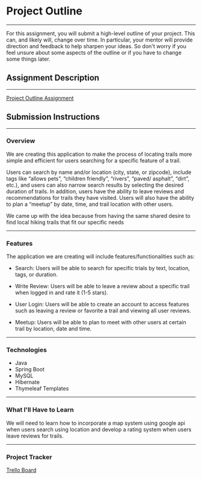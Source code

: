 # Project Outline

---
For this assignment, you will submit a high-level outline of your project. This can, and likely will, change over time. In particular, your mentor will provide direction and feedback to help sharpen your ideas. So don't worry if you feel unsure about some aspects of the outline or if you have to change some things later.

## Assignment Description

---
[Project Outline Assignment](https://education.launchcode.org/liftoff/modules/assignments/project-outline)

## Submission Instructions

---


### Overview
We are creating this application to make the process of locating trails more simple and efficient for users searching for a specific feature of a trail.

Users can search by name and/or location (city, state, or zipcode), include tags like “allows
pets”, “children friendly”, “rivers”, “paved/ asphalt”, “dirt”, etc.), and users can also narrow search results by selecting the desired duration of trails. In addition, users have the ability to leave reviews and recommendations for trails they have visited. Users will also have the ability to plan a “meetup”  by date, time, and trail location with other users.

We came up with the idea because from having the same shared desire to find local hiking trails that fit our specific needs

---

### Features
The application we are creating will include features/functionalities such as:

- Search: Users will be able to search for specific trials by text, location, tags, or duration.

- Write Review: Users will be able to leave a review about a specific trail when logged in and rate it (1-5 stars).

- User Login: Users will be able to create an account to access features such as leaving a review or favorite a trail and viewing all user reviews.

- Meetup: Users will be able to plan to meet with other users at certain trail by location, date and time.

---

### Technologies
- Java
- Spring Boot
- MySQL 
- Hibernate
- Thymeleaf Templates
---

### What I'll Have to Learn
We will need to learn how to incorporate a map system using google api when users search using location and develop a rating system when users leave reviews for trails.

---

### Project Tracker
[Trello Board](https://trello.com/b/zvhX05wm/liftoff-project)